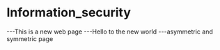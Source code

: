 # Information_security


---This is a new web page 
---Hello to the new world 
---asymmetric and symmetric page 

